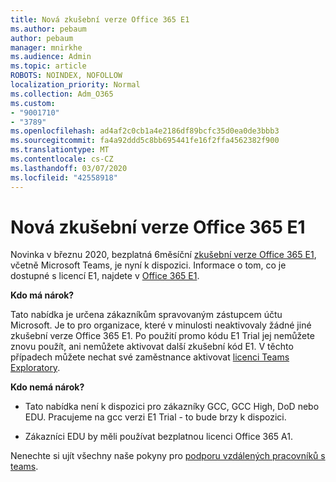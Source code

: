 ```yaml
---
title: Nová zkušební verze Office 365 E1
ms.author: pebaum
author: pebaum
manager: mnirkhe
ms.audience: Admin
ms.topic: article
ROBOTS: NOINDEX, NOFOLLOW
localization_priority: Normal
ms.collection: Adm_O365
ms.custom:
- "9001710"
- "3789"
ms.openlocfilehash: ad4af2c0cb1a4e2186df89bcfc35d0ea0de3bbb3
ms.sourcegitcommit: fa4a92ddd5c8bb695441fe16f2ffa4562382f900
ms.translationtype: MT
ms.contentlocale: cs-CZ
ms.lasthandoff: 03/07/2020
ms.locfileid: "42558918"
---
```

# <a name="new-office-365-e1-trial"></a>Nová zkušební verze Office 365 E1

Novinka v březnu 2020, bezplatná 6měsíční [zkušební verze Office 365 E1](https://docs.microsoft.com/MicrosoftTeams/e1-trial-license), včetně Microsoft Teams, je nyní k dispozici. Informace o tom, co je dostupné s licencí E1, najdete v [Office 365 E1](https://www.microsoft.com/microsoft-365/business/office-365-enterprise-e1-business-software).

**Kdo má nárok?**

Tato nabídka je určena zákazníkům spravovaným zástupcem účtu Microsoft. Je to pro organizace, které v minulosti neaktivovaly žádné jiné zkušební verze Office 365 E1. Po použití promo kódu E1 Trial jej nemůžete znovu použít, ani nemůžete aktivovat další zkušební kód E1. V těchto případech můžete nechat své zaměstnance aktivovat [licenci Teams Exploratory](https://docs.microsoft.com/MicrosoftTeams/teams-exploratory).

**Kdo nemá nárok?**

- Tato nabídka není k dispozici pro zákazníky GCC, GCC High, DoD nebo EDU. Pracujeme na gcc verzi E1 Trial - to bude brzy k dispozici.

 - Zákazníci EDU by měli používat bezplatnou licenci Office 365 A1.

Nenechte si ujít všechny naše pokyny pro [podporu vzdálených pracovníků s teams](https://docs.microsoft.com/MicrosoftTeams/support-remote-work-with-teams).
